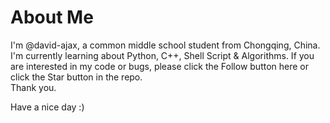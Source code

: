 # About Me
I'm @david-ajax, a common middle school student from Chongqing, China.  
I'm currently learning about Python, C++, Shell Script & Algorithms.
If you are interested in my code or bugs, please click the Follow button here or click the Star button in the repo.  
Thank you.  

Have a nice day :)  
